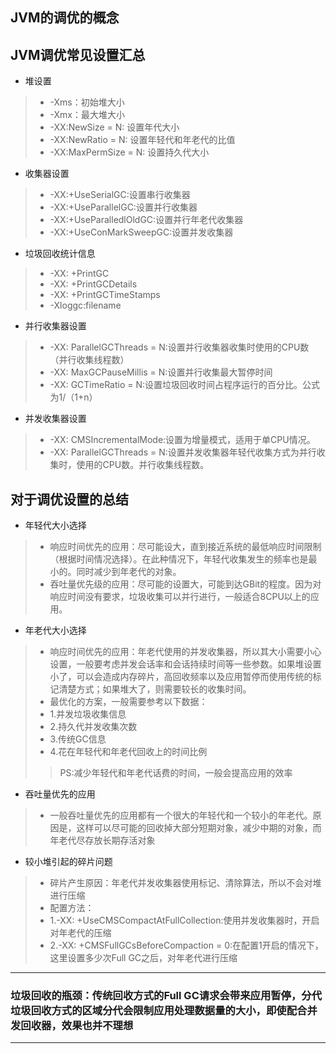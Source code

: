 ## JVM的调优的概念


## JVM调优常见设置汇总
* 堆设置
> * -Xms：初始堆大小
> * -Xmx：最大堆大小
> * -XX:NewSize = N: 设置年代大小
> * -XX:NewRatio = N: 设置年轻代和年老代的比值
> * -XX:MaxPermSize = N: 设置持久代大小

* 收集器设置
> * -XX:+UseSerialGC:设置串行收集器
> * -XX:+UseParallelGC:设置并行收集器
> * -XX:+UseParalledlOldGC:设置并行年老代收集器
> * -XX:+UseConMarkSweepGC:设置并发收集器

* 垃圾回收统计信息
> * -XX: +PrintGC
> * -XX: +PrintGCDetails
> * -XX: +PrintGCTimeStamps
> * -Xloggc:filename

* 并行收集器设置
> * -XX: ParallelGCThreads = N:设置并行收集器收集时使用的CPU数（并行收集线程数）
> * -XX: MaxGCPauseMillis = N:设置并行收集最大暂停时间
> * -XX: GCTimeRatio = N:设置垃圾回收时间占程序运行的百分比。公式为1/（1+n）

* 并发收集器设置
> * -XX: CMSIncrementalMode:设置为增量模式，适用于单CPU情况。
> * -XX: ParallelGCThreads = N:设置并发收集器年轻代收集方式为并行收集时，使用的CPU数。并行收集线程数。

## 对于调优设置的总结
* 年轻代大小选择
> * 响应时间优先的应用：尽可能设大，直到接近系统的最低响应时间限制（根据时间情况选择）。在此种情况下，年轻代收集发生的频率也是最小的。同时减少到年老代的对象。
> * 吞吐量优先级的应用：尽可能的设置大，可能到达GBit的程度。因为对响应时间没有要求，垃圾收集可以并行进行，一般适合8CPU以上的应用。

* 年老代大小选择
> * 响应时间优先的应用：年老代使用的并发收集器，所以其大小需要小心设置，一般要考虑并发会话率和会话持续时间等一些参数。如果堆设置小了，可以会造成内存碎片，高回收频率以及应用暂停而使用传统的标记清楚方式；如果堆大了，则需要较长的收集时间。
> * 最优化的方案，一般需要参考以下数据：
> * 1.并发垃圾收集信息
> * 2.持久代并发收集次数
> * 3.传统GC信息
> * 4.花在年轻代和年老代回收上的时间比例
> > PS:减少年轻代和年老代话费的时间，一般会提高应用的效率

* 吞吐量优先的应用
> * 一般吞吐量优先的应用都有一个很大的年轻代和一个较小的年老代。原因是，这样可以尽可能的回收掉大部分短期对象，减少中期的对象，而年老代尽存放长期存活对象

* 较小堆引起的碎片问题
> * 碎片产生原因：年老代并发收集器使用标记、清除算法，所以不会对堆进行压缩
> * 配置方法：
> * 1.-XX: +UseCMSCompactAtFullCollection:使用并发收集器时，开启对年老代的压缩
> * 2.-XX: +CMSFullGCsBeforeCompaction = 0:在配置1开启的情况下，这里设置多少次Full GC之后，对年老代进行压缩

---
### 垃圾回收的瓶颈：传统回收方式的Full GC请求会带来应用暂停，分代垃圾回收方式的区域分代会限制应用处理数据量的大小，即使配合并发回收器，效果也并不理想

---
